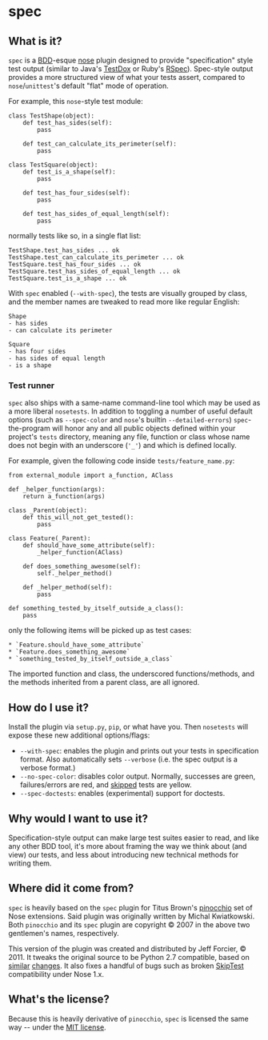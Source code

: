 # spec

## What is it?

`spec` is a [BDD](http://behavior-driven.org)-esque
[nose](http://nose.readthedocs.org) plugin designed to provide "specification"
style test output (similar to Java's
[TestDox](http://agiledox.sourceforge.net/) or Ruby's
[RSpec](https://www.relishapp.com/rspec)). Spec-style output provides a more
structured view of what your tests assert, compared to `nose`/`unittest`'s
default "flat" mode of operation.

For example, this `nose`-style test module:

    class TestShape(object):
        def test_has_sides(self):
            pass

        def test_can_calculate_its_perimeter(self):
            pass

    class TestSquare(object):
        def test_is_a_shape(self):
            pass

        def test_has_four_sides(self):
            pass

        def test_has_sides_of_equal_length(self):
            pass

normally tests like so, in a single flat list:

    TestShape.test_has_sides ... ok
    TestShape.test_can_calculate_its_perimeter ... ok
    TestSquare.test_has_four_sides ... ok
    TestSquare.test_has_sides_of_equal_length ... ok
    TestSquare.test_is_a_shape ... ok

With `spec` enabled (`--with-spec`), the tests are visually grouped by class,
and the member names are tweaked to read more like regular English:

    Shape
    - has sides
    - can calculate its perimeter

    Square
    - has four sides
    - has sides of equal length
    - is a shape

### Test runner

`spec` also ships with a same-name command-line tool which may be used as a
more liberal `nosetests`. In addition to toggling a number of useful default
options (such as `--spec-color` and `nose`'s builtin `--detailed-errors`)
`spec`-the-program will honor any and all public objects defined within your
project's `tests` directory, meaning any file, function or class whose name
does not begin with an underscore (`'_'`) and which is defined locally.

For example, given the following code inside `tests/feature_name.py`:

    from external_module import a_function, AClass

    def _helper_function(args):
        return a_function(args)

    class _Parent(object):
        def this_will_not_get_tested():
            pass

    class Feature(_Parent):
        def should_have_some_attribute(self):
            _helper_function(AClass)

        def does_something_awesome(self):
            self._helper_method()

        def _helper_method(self):
            pass

    def something_tested_by_itself_outside_a_class():
        pass

only the following items will be picked up as test cases:

    * `Feature.should_have_some_attribute`
    * `Feature.does_something_awesome`
    * `something_tested_by_itself_outside_a_class`

The imported function and class, the underscored functions/methods, and the
methods inherited from a parent class, are all ignored.


## How do I use it?

Install the plugin via `setup.py`, `pip`, or what have you. Then `nosetests`
will expose these new additional options/flags:

* `--with-spec`: enables the plugin and prints out your tests in specification
  format. Also automatically sets `--verbose` (i.e. the spec output is a
  verbose format.)
* `--no-spec-color`: disables color output. Normally, successes are green,
  failures/errors are red, and
  [skipped](http://nose.readthedocs.org/en/latest/plugins/skip.html) tests are
  yellow.
* `--spec-doctests`: enables (experimental) support for doctests.


## Why would I want to use it?

Specification-style output can make large test suites easier to read, and like any other BDD tool, it's more about framing the way we think about (and view) our tests, and less about introducing new technical methods for writing them.


## Where did it come from?

`spec` is heavily based on the `spec` plugin for Titus Brown's
[pinocchio](http://darcs.idyll.org/~t/projects/pinocchio/doc/#spec-generate-test-description-from-test-class-method-names)
set of Nose extensions. Said plugin was originally written by Michal
Kwiatkowski. Both `pinocchio` and its `spec` plugin are copyright &copy; 2007
in the above two gentlemen's names, respectively.

This version of the plugin was created and distributed by Jeff Forcier, &copy;
2011. It tweaks the original source to be Python 2.7 compatible, based on
[similar](https://github.com/unpluggd/pinocchio/commit/de30d5f7868280a2b9e3545c48e68dd0d9a343a0)
[changes](https://github.com/bitprophet/rudolf/commit/7c872e7deeff622de62a439b8e4dd807047c095e).
It also fixes a handful of bugs such as broken
[SkipTest](http://nose.readthedocs.org/en/latest/plugins/skip.html)
compatibility under Nose 1.x.


## What's the license?

Because this is heavily derivative of `pinocchio`, `spec` is licensed the same
way -- under the [MIT
license](http://www.opensource.org/licenses/mit-license.php).
